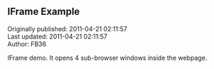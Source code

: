 ## IFrame Example  
Originally published: 2011-04-21 02:11:57  
Last updated: 2011-04-21 02:11:57  
Author: FB36   
  
IFrame demo. It opens 4 sub-browser windows inside the webpage.